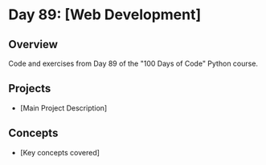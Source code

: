# Day 89: [Web Development]

## Overview
Code and exercises from Day 89 of the "100 Days of Code" Python course.

## Projects
- [Main Project Description]

## Concepts
- [Key concepts covered]
